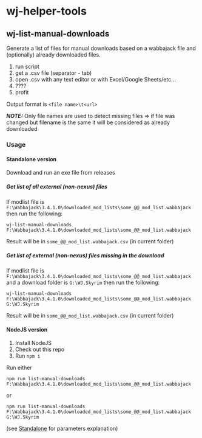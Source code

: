 # wj-helper-tools

## wj-list-manual-downloads
Generate a list of files for manual downloads based on a wabbajack file and (optionally) already downloaded files.

1) run script
2) get a .csv file (separator - tab)
3) open .csv with any text editor or with Excel/Google Sheets/etc...
4) ????
5) profit

Output format is `<file name>\t<url>`

_**NOTE:**_ Only file names are used to detect missing files => if file was changed but filename is the same it will be considered as already downloaded

### Usage
#### Standalone version
Download and run an exe file from releases

##### Get list of all external (non-nexus) files
If modlist file is `F:\Wabbajack\3.4.1.0\downloaded_mod_lists\some_@@_mod_list.wabbajack`
then run the following:

```
wj-list-manual-downloads F:\Wabbajack\3.4.1.0\downloaded_mod_lists\some_@@_mod_list.wabbajack
```

Result will be in `some_@@_mod_list.wabbajack.csv` (in current folder)

##### Get list of external (non-nexus) files missing in the download
If modlist file is `F:\Wabbajack\3.4.1.0\downloaded_mod_lists\some_@@_mod_list.wabbajack`
and a download folder is `G:\WJ.Skyrim`
then run the following:

```
wj-list-manual-downloads F:\Wabbajack\3.4.1.0\downloaded_mod_lists\some_@@_mod_list.wabbajack G:\WJ.Skyrim
```

Result will be in `some_@@_mod_list.wabbajack.csv` (in current folder)

#### NodeJS version
1) Install NodeJS
2) Check out this repo
3) Run `npm i`

Run either
```
npm run list-manual-downloads F:\Wabbajack\3.4.1.0\downloaded_mod_lists\some_@@_mod_list.wabbajack
```
or
```
npm run list-manual-downloads F:\Wabbajack\3.4.1.0\downloaded_mod_lists\some_@@_mod_list.wabbajack G:\WJ.Skyrim
```
(see [Standalone](#standalone-version) for parameters explanation)

